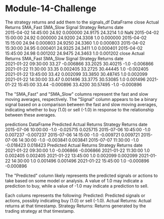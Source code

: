 # Module-14-Challenge

The strategy returns and add them to the signals_df DataFrame
	close	Actual Returns	SMA_Fast	SMA_Slow	Signal	Strategy Returns
date						
2015-04-02 14:45:00	24.92	0.000000	24.9175	24.3214	1.0	NaN
2015-04-02 15:00:00	24.92	0.000000	24.9200	24.3308	1.0	0.000000
2015-04-02 15:15:00	24.94	0.000803	24.9250	24.3360	1.0	0.000803
2015-04-02 15:30:00	24.95	0.000401	24.9325	24.3411	1.0	0.000401
2015-04-02 15:45:00	24.98	0.001202	24.9475	24.3463	1.0	0.001202
close	Actual Returns	SMA_Fast	SMA_Slow	Signal	Strategy Returns
date						
2021-01-22 09:30:00	33.27	-0.006866	33.2025	30.40215	-1.0	-0.006866
2021-01-22 11:30:00	33.35	0.002405	33.2725	30.44445	1.0	-0.002405
2021-01-22 13:45:00	33.42	0.002099	33.3850	30.48745	1.0	0.002099
2021-01-22 14:30:00	33.47	0.001496	33.3775	30.53085	1.0	0.001496
2021-01-22 15:45:00	33.44	-0.000896	33.4200	30.57495	-1.0	-0.000896

The "SMA_Fast" and "SMA_Slow" columns represent the fast and slow moving averages, respectively. The "Signal" column appears to be a binary signal based on a comparison between the fast and slow moving averages, indicating whether to buy (1.0) or sell (-1.0) in response to the relationship between these averages.


predictions DataFrame
Predicted	Actual Returns	Strategy Returns
date			
2015-07-06 10:00:00	-1.0	-0.025715	0.025715
2015-07-06 10:45:00	-1.0	0.007237	-0.007237
2015-07-06 14:15:00	-1.0	-0.009721	0.009721
2015-07-06 14:30:00	-1.0	-0.003841	0.003841
2015-07-07 11:30:00	-1.0	-0.018423	0.018423
Predicted	Actual Returns	Strategy Returns
date			
2021-01-22 09:30:00	1.0	-0.006866	-0.006866
2021-01-22 11:30:00	1.0	0.002405	0.002405
2021-01-22 13:45:00	1.0	0.002099	0.002099
2021-01-22 14:30:00	1.0	0.001496	0.001496
2021-01-22 15:45:00	1.0	-0.000896	-0.000896

The "Predicted" column likely represents the predicted signals or actions to take based on some model or analysis. A value of 1.0 may indicate a prediction to buy, while a value of -1.0 may indicate a prediction to sell.

Each colums represents the following: 
Predicted: Predicted signals or actions, possibly indicating buy (1.0) or sell (-1.0).
Actual Returns: Actual returns at that timestamp.
Strategy Returns: Returns generated by the trading strategy at that timestamp.